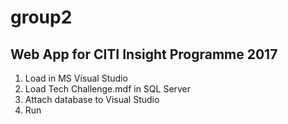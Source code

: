# group2
Web App for CITI Insight Programme 2017
---------------------------------------
1. Load in MS Visual Studio
2. Load Tech Challenge.mdf in SQL Server
3. Attach database to Visual Studio
4. Run
